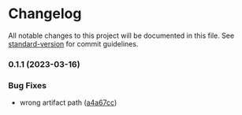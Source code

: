 # Changelog

All notable changes to this project will be documented in this file. See [standard-version](https://github.com/conventional-changelog/standard-version) for commit guidelines.

### 0.1.1 (2023-03-16)


### Bug Fixes

* wrong artifact path ([a4a67cc](https://github.com/HenryC-3/release-auto-mation/commit/a4a67cc1105a34f921b2e491c91fe0367cf4ca0f))
